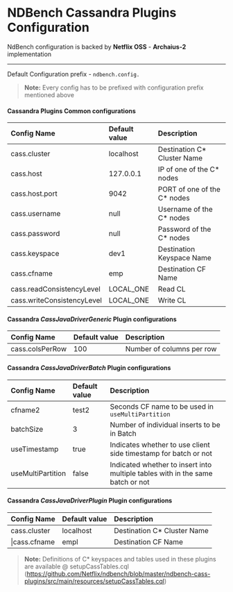 NDBench Cassandra Plugins Configuration
===================

NdBench configuration is backed by **Netflix OSS** - **Archaius-2** implementation

----------


Default Configuration prefix - `ndbench.config.`



> **Note:**
Every config has to be prefixed with configuration prefix mentioned above


#### Cassandra Plugins Common configurations
| Config Name     | Default value | Description   |
| :------- | :---- | :--- |
|cass.cluster| 	localhost | Destination C* Cluster Name |
|cass.host| 127.0.0.1 | IP of one of the C* nodes
|cass.host.port| 9042 | PORT of one of the C* nodes
|cass.username| null | Username of the C* nodes
|cass.password| null | Password of the C* nodes
|cass.keyspace| 	dev1 | Destination Keyspace Name|
|cass.cfname| 	emp | Destination CF Name|
|cass.readConsistencyLevel| 	LOCAL_ONE | Read CL|
|cass.writeConsistencyLevel| 	LOCAL_ONE | Write CL|

#### Cassandra *CassJavaDriverGeneric* Plugin configurations
| Config Name     | Default value | Description   |
| :------- | :---- | :--- |
|cass.colsPerRow| 	100 | Number of columns per row|

#### Cassandra *CassJavaDriverBatch* Plugin configurations

| Config Name     | Default value | Description   |
| :------- | :---- | :--- |
|cfname2| test2| Seconds CF name to be used in `useMultiPartition` |
|batchSize| 3| Number of individual inserts to be in Batch|
|useTimestamp| true| Indicates whether to use client side timestamp for batch or not |
|useMultiPartition| false| Indicated whether to insert into multiple tables with in the same batch or not|


#### Cassandra *CassJavaDriverPlugin* Plugin configurations
| Config Name     | Default value | Description   |
| :------- | :---- | :--- |
|cass.cluster| 	localhost | Destination C* Cluster Name |
\|cass.cfname| 	empl | Destination CF Name|

> **Note:**
Definitions of C* keyspaces and tables used in these plugins are available @ setupCassTables.cql (https://github.com/Netflix/ndbench/blob/master/ndbench-cass-plugins/src/main/resources/setupCassTables.cql)
